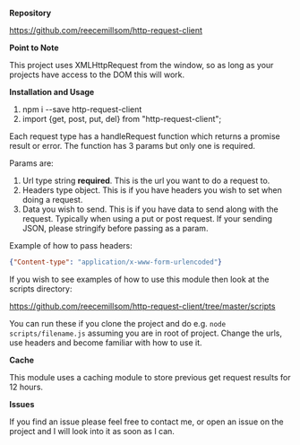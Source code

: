 **Repository**

<https://github.com/reecemillsom/http-request-client>

**Point to Note**

This project uses XMLHttpRequest from the window, so as long as your projects have access to the DOM this will work.

**Installation and Usage**

1. npm i --save http-request-client
2. import {get, post, put, del} from "http-request-client";

Each request type has a handleRequest function which returns a promise result or error. The function has 3 params but only one is required.

Params are:

1. Url type string **required**. This is the url you want to do a request to.
2. Headers type object. This is if you have headers you wish to set when doing a request.
3. Data you wish to send. This is if you have data to send along with the request. Typically when using a put or post request. If your sending JSON, please stringify before passing as a param.

Example of how to pass headers:

```json
{"Content-type": "application/x-www-form-urlencoded"}
```

If you wish to see examples of how to use this module then look at the scripts directory:

<https://github.com/reecemillsom/http-request-client/tree/master/scripts>

You can run these if you clone the project and do e.g. ```node scripts/filename.js``` assuming you are in root of project. Change the urls, use headers and become familiar with how to use it.

**Cache**

This module uses a caching module to store previous get request results for 12 hours.

**Issues**

If you find an issue please feel free to contact me, or open an issue on the project and I will look into it as soon as I can.